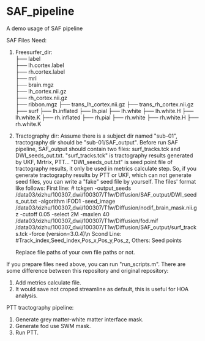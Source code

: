# SAF_pipeline
A demo usage of SAF pipeline

SAF Files Need:
1. Freesurfer_dir:<br>
   ├── label<br>
    ├── lh.cortex.label<br>
    ├── rh.cortex.label<br>
├── mri<br>
    ├── brain.mgz<br>
    ├── lh_cortex.nii.gz<br>
    ├── rh_cortex.nii.gz<br>
    ├── ribbon.mgz
    ├── trans_lh_cortex.nii.gz
    ├── trans_rh_cortex.nii.gz
├── surf
    ├── lh.inflated
    ├── lh.pial
    ├── lh.white
    ├── lh.white.H
    ├── lh.white.K
    ├── rh.inflated
    ├── rh.pial
    ├── rh.white
    ├── rh.white.H
    ├── rh.white.K
2. Tractography dir:
   Assume there is a subject dir named "sub-01", tractography dir should be "sub-01/SAF_output". Before run SAF pipeline, SAF_output should contain two files: surf_tracks.tck and DWI_seeds_out.txt. "surf_tracks.tck" is tractography results generated by UKF, Mrtrix, PTT... "DWI_seeds_out.txt" is seed point file of tractography results, it only be used in metrics calculate step. So, if you generate tractography results by PTT or UKF, which can not generate seed files, you can write a "fake" seed file by yourself. The files'  format like follows:
   First line: # tckgen -output_seeds /data03/xizhu/100307_dwi/100307/T1w/Diffusion/SAF_output/DWI_seeds_out.txt -algorithm iFOD1 -seed_image /data03/xizhu/100307_dwi/100307/T1w/Diffusion/nodif_brain_mask.nii.gz -cutoff 0.05 -select 2M -maxlen 40 /data03/xizhu/100307_dwi/100307/T1w/Diffusion/fod.mif /data03/xizhu/100307_dwi/100307/T1w/Diffusion/SAF_output/surf_tracks.tck -force  (version=3.0.4)\n
   Scond Line: #Track_index,Seed_index,Pos_x,Pos_y,Pos_z,
   Others: Seed points

   Replace file paths of your own file paths or not.

If you prepare files need above, you can run "run_scripts.m". There are some difference between this repository and original repository:
1. Add metrics calculate file.
2. It would save not croped streamline as default, this is useful for HOA analysis.


PTT tractography pipeline:
1. Generate grey matter-white matter interface mask.
2. Generate fod use SWM mask.
3. Run PTT.
